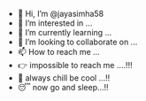 - 👋 Hi, I’m @jayasimha58
- 👀 I’m interested in ...
- 🌱 I’m currently learning ...
- 💞️ I’m looking to collaborate on ...
- 📫 How to reach me ...
- 👉 impossible to reach me ....!!!
- 🤙 always chill be cool ...!! 
- 😴 now go and sleep...!!
<!---
jayasimha58/jayasimha58 is a ✨ special ✨ repository because its `README.md` (this file) appears on your GitHub profile.
You can click the Preview link to take a look at your changes.
--->
